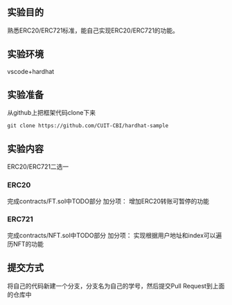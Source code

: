## 实验目的
熟悉ERC20/ERC721标准，能自己实现ERC20/ERC721的功能。

## 实验环境
vscode+hardhat

## 实验准备

从github上把框架代码clone下来

    git clone https://github.com/CUIT-CBI/hardhat-sample


## 实验内容
ERC20/ERC721二选一

### ERC20
完成contracts/FT.sol中TODO部分
加分项： 增加ERC20转账可暂停的功能

### ERC721
完成contracts/NFT.sol中TODO部分
加分项： 实现根据用户地址和index可以遍历NFT的功能

## 提交方式
将自己的代码新建一个分支，分支名为自己的学号，然后提交Pull Request到上面的仓库中